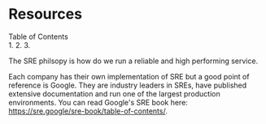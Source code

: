 # Resources

Table of Contents\
1. 
2. 
3. 


The SRE philsopy is how do we run a reliable and high performing service. 

Each company has their own implementation of SRE but a good point of reference is Google. They are industry leaders in SREs, have published extensive documentation and run one of the largest production environments. You can read Google's SRE book here: https://sre.google/sre-book/table-of-contents/. 
